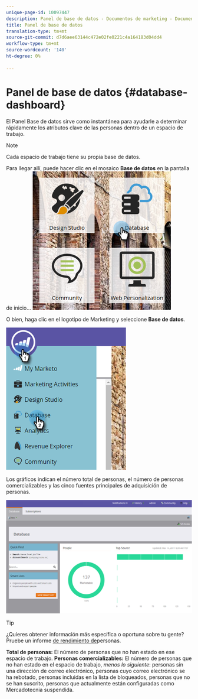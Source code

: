 ```yaml
---
unique-page-id: 10097447
description: Panel de base de datos - Documentos de marketing - Documentación del producto
title: Panel de base de datos
translation-type: tm+mt
source-git-commit: d7d6aee63144c472e02fe0221c4a164183d04dd4
workflow-type: tm+mt
source-wordcount: '140'
ht-degree: 0%

---
```



# Panel de base de datos {#database-dashboard}

El Panel Base de datos sirve como instantánea para ayudarle a determinar rápidamente los atributos clave de las personas dentro de un espacio de trabajo.

>[!NOTE]
>
>Cada espacio de trabajo tiene su propia base de datos.

Para llegar allí, puede hacer clic en el mosaico **Base de datos** en la pantalla de inicio...   ![](assets/db-3.png)

O bien, haga clic en el logotipo de Marketing y seleccione **Base de datos**.

![](assets/db2.png)

Los gráficos indican el número total de personas, el número de personas comercializables y las cinco fuentes principales de adquisición de personas.

![](assets/three-7.png)

>[!TIP]
>
>¿Quieres obtener información más específica o oportuna sobre tu gente? Pruebe un informe [de rendimiento de](../../../../product-docs/reporting/basic-reporting/report-types/people-performance-report.md)personas.

**Total de personas:** El número de personas que no han estado en ese espacio de trabajo.  **Personas comercializables:** El número de personas que no han estado en el espacio de trabajo, *menos lo siguiente*: personas sin una dirección de correo electrónico, personas cuyo correo electrónico se ha rebotado, personas incluidas en la lista de bloqueados, personas que no se han suscrito, personas que actualmente están configuradas como Mercadotecnia suspendida.

